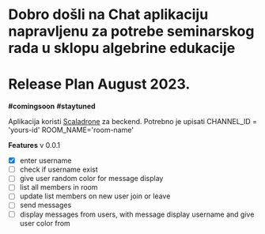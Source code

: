 # Dobro došli na Chat aplikaciju napravljenu za potrebe seminarskog rada u sklopu algebrine edukacije


# Release Plan August 2023.
**#comingsoon** **#staytuned**

Aplikacija koristi [Scaladrone](https://www.scaledrone.com/) za beckend.
Potrebno je upisati 
CHANNEL_ID = 'yours-id'
ROOM_NAME='room-name'
 
 **Features**
 v 0.0.1
 - [x] enter username
 - [ ] check if username exist
 - [ ] give user random color for message display
 - [ ] list all members in room
 - [ ] update list members on new user join or leave
 - [ ] send messages
 - [ ] display messages from users, with message display username and give user color from 

#

